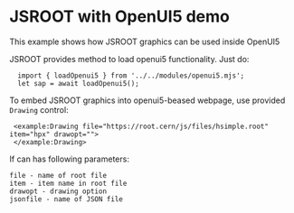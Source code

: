 # JSROOT with OpenUI5 demo

This example shows how JSROOT graphics can be used inside OpenUI5

JSROOT provides method to load openui5 functionality. Just do:

      import { loadOpenui5 } from '../../modules/openui5.mjs';
      let sap = await loadOpenui5();

To embed JSROOT graphics into openui5-beased webpage, use provided `Drawing` control:

     <example:Drawing file="https://root.cern/js/files/hsimple.root" item="hpx" drawopt="">
     </example:Drawing>

If can has following parameters:

    file - name of root file
    item - item name in root file
    drawopt - drawing option
    jsonfile - name of JSON file
